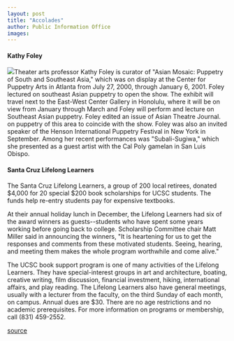 ```yaml
---
layout: post
title: "Accolades"
author: Public Information Office
images:
---
```


#### **Kathy Foley**

![][1]Theater arts professor Kathy Foley is curator of "Asian Mosaic: Puppetry of South and Southeast Asia," which was on display at the Center for Puppetry Arts in Atlanta from July 27, 2000, through January 6, 2001. Foley lectured on southeast Asian puppetry to open the show. The exhibit will travel next to the East-West Center Gallery in Honolulu, where it will be on view from January through March and Foley will perform and lecture on Southeast Asian puppetry. Foley edited an issue of Asian Theatre Journal. on puppetry of this area to coincide with the show. Foley was also an invited speaker of the Henson International Puppetry Festival in New York in September. Among her recent performances was "Subali-Sugiwa," which she presented as a guest artist with the Cal Poly gamelan in San Luis Obispo.

#### **Santa Cruz Lifelong Learners**

The Santa Cruz Lifelong Learners, a group of 200 local retirees, donated $4,000 for 20 special $200 book scholarships for UCSC students. The funds help re-entry students pay for expensive textbooks.  
  
At their annual holiday lunch in December, the Lifelong Learners had six of the award winners as guests--students who have spent some years working before going back to college. Scholarship Committee chair Matt Miller said in announcing the winners, "It is heartening for us to get the responses and comments from these motivated students. Seeing, hearing, and meeting them makes the whole program worthwhile and come alive."  
  
The UCSC book support program is one of many activities of the Lifelong Learners. They have special-interest groups in art and architecture, boating, creative writing, film discussion, financial investment, hiking, international affairs, and play reading. The Lifelong Learners also have general meetings, usually with a lecturer from the faculty, on the third Sunday of each month, on campus. Annual dues are $30. There are no age restrictions and no academic prerequisites. For more information on programs or membership, call (831) 459-2552.   

[1]: ../art/marionette.125.jpg

[source](http://www1.ucsc.edu/currents/00-01/01-15/accolades.html "Permalink to accolades")
